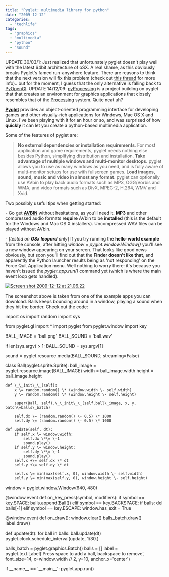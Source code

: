 ```yaml
---
title: "Pyglet: multimedia library for python"
date: "2009-12-12"
categories: 
  - "techlife"
tags: 
  - "graphics"
  - "multimedia"
  - "python"
  - "sound"
---
```


UPDATE 30/03/1: Just realized that unfortunately pyglet doesn't play well with the latest 64bit architecture of oSX. A real shame, as this obviously breaks Pyglet's famed run-anywhere feature. There are reasons to think that the next version will fix this problem (check out [this thread](http://code.google.com/p/pyglet/issues/detail?id=438) for more info).. but for the moment, I guess that the only alternative is falling back to [PyOpenGl](http://pyopengl.sourceforge.net/). UPDATE 14/12/09: [pyProcessing](http://code.google.com/p/pyprocessing/) is a project building on pyglet that that creates an environment for graphics applications that closely resembles that of the [Processing](http://www.processing.org/) system. Quite neat uh?

**[Pyglet](http://www.pyglet.org/index.html)** provides an object-oriented programming interface for developing games and other visually-rich applications for Windows, Mac OS X and Linux. I've been playing with it for an hour or so, and was surprised of how **quickly** it can let you create a python-based multimedia application.

Some of the features of pyglet are:

> **No external dependencies or installation requirements**. For most application and game requirements, pyglet needs nothing else besides Python, simplifying distribution and installation. **Take advantage of multiple windows and multi-monitor desktops.** pyglet allows you to use as many windows as you need, and is fully aware of multi-monitor setups for use with fullscreen games. **Load images, sound, music and video in almost any format.** pyglet can optionally use AVbin to play back audio formats such as MP3, OGG/Vorbis and WMA, and video formats such as DivX, MPEG-2, H.264, WMV and Xvid.

Two possibly useful tips when getting started:

\- Go get [**AVBIN**](http://code.google.com/p/avbin/) without hesitations, as you'll need it. **MP3** and other compressed audio formats **require** AVbin to be **installed** (this is the default for the Windows and Mac OS X installers). Uncompressed WAV files can be played without AVbin.

\- \[_tested on **OSx leopard** only_\] If you try running the **hello-world example** from the console, after hitting _window = pyglet.window.Window()_ you'll see a new window appearing on your screen. That looks like good news obviously, but soon you'll find out that the **Finder doesn't like that**, and apparently the Python launcher results being as 'not responding' on the Force Quit Application menu. Well nothing to worry there: it's because you haven't issued the _pyglet.app.run()_ command yet (which is where the main event loop gets handled).

[![](http://www.michelepasin.org/blog/wp-content/uploads/2009/12/screen-shot-2009-12-12-at-21-06-22.png?w=300 "Screen shot 2009-12-12 at 21.06.22")](http://www.michelepasin.org/blog/wp-content/uploads/2009/12/screen-shot-2009-12-12-at-21-06-22.png)

The screenshot above is taken from one of the example apps you can download. Balls keeps bouncing around in a window, playing a sound when they hit the border. Check out the code:

import os
import random
import sys

from pyglet.gl import \*
import pyglet
from pyglet.window import key

BALL\_IMAGE \= 'ball.png'
BALL\_SOUND \= 'ball.wav'

if len(sys.argv) \> 1:
    BALL\_SOUND \= sys.argv\[1\]

sound \= pyglet.resource.media(BALL\_SOUND, streaming\=False)

class Ball(pyglet.sprite.Sprite):
    ball\_image \= pyglet.resource.image(BALL\_IMAGE)
    width \= ball\_image.width
    height \= ball\_image.height

    def \_\_init\_\_(self):
        x \= random.random() \* (window.width \- self.width)
        y \= random.random() \* (window.height \- self.height)

        super(Ball, self).\_\_init\_\_(self.ball\_image, x, y, batch\=balls\_batch)

        self.dx \= (random.random() \- 0.5) \* 1000
        self.dy \= (random.random() \- 0.5) \* 1000

    def update(self, dt):
        if self.x \= window.width:
            self.dx \*\= \-1
            sound.play()
        if self.y \= window.height:
            self.dy \*\= \-1
            sound.play()
        self.x +\= self.dx \* dt
        self.y +\= self.dy \* dt

        self.x \= min(max(self.x, 0), window.width \- self.width)
        self.y \= min(max(self.y, 0), window.height \- self.height)

window \= pyglet.window.Window(640, 480)

@window.event
def on\_key\_press(symbol, modifiers):
    if symbol \=\= key.SPACE:
        balls.append(Ball())
    elif symbol \=\= key.BACKSPACE:
        if balls:
            del balls\[\-1\]
    elif symbol \=\= key.ESCAPE:
        window.has\_exit \= True

@window.event
def on\_draw():
    window.clear()
    balls\_batch.draw()
    label.draw()

def update(dt):
    for ball in balls:
        ball.update(dt)
pyglet.clock.schedule\_interval(update, 1/30.)

balls\_batch \= pyglet.graphics.Batch()
balls \= \[\]
label \= pyglet.text.Label('Press space to add a ball, backspace to remove',
                          font\_size\=14,
                          x\=window.width // 2, y\=10,
                          anchor\_x\='center')

if \_\_name\_\_ \=\= '\_\_main\_\_':
    pyglet.app.run()
